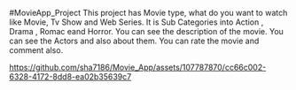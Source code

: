 #MovieApp_Project
This project has Movie type, what do you want to watch like Movie, Tv Show and Web Series.
It is Sub Categories into Action , Drama , Romac eand Horror.
You can see the description of the movie.
You can see the Actors and also about them.
You can rate the movie and comment also.


https://github.com/sha7186/Movie_App/assets/107787870/cc66c002-6328-4172-8dd8-ea02b35639c7

